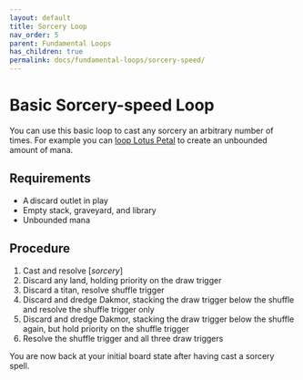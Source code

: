 ```yaml
---
layout: default
title: Sorcery Loop
nav_order: 5
parent: Fundamental Loops
has_children: true
permalink: docs/fundamental-loops/sorcery-speed/
---
```


# Basic Sorcery-speed Loop

You can use this basic loop to cast any sorcery an arbitrary number of times. For example you can [loop Lotus Petal](../basic-loops/lotus-petal.md) to create an unbounded amount of mana.

## Requirements

* A discard outlet in play
* Empty stack, graveyard, and library
* Unbounded mana

## Procedure

1. Cast and resolve [*sorcery*]
1. Discard any land, holding priority on the draw trigger
1. Discard a titan, resolve shuffle trigger
1. Discard and dredge Dakmor, stacking the draw trigger below the shuffle and resolve the shuffle trigger only
1. Discard and dredge Dakmor, stacking the draw trigger below the shuffle again, but hold priority on the shuffle trigger
1. Resolve the shuffle trigger and all three draw triggers

You are now back at your initial board state after having cast a sorcery spell.
